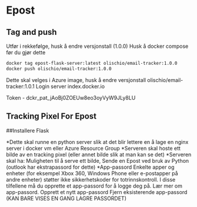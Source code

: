 # Epost

## Tag and push

Utfør i rekkefølge, husk å endre versjonstall (1.0.0)
Husk å docker compose før du gjør dette

```bash
docker tag epost-flask-server:latest olischio/email-tracker:1.0.0
docker push olischio/email-tracker:1.0.0
```

Dette skal velges i Azure image, husk å endre versjonstall
olischio/email-tracker:1.0.1
Login server
index.docker.io

Token - dckr_pat_jAoBj0ZOEUw8eo3oyVyW9JLy8LU

## Tracking Pixel For Epost

##Installere Flask

*Dette skal runne en python server slik at det blir lettere en å lage en nginx server i docker vm eller Azure Resource Group
*Serveren skal hoste ett bilde av en tracking pixel (eller annet bilde slik at man kan se det)
*Serveren skal ha: Muligheten til å serve ett bilde, Sende en Epost ved bruk av Python (outlook har ekstrapassord for dette)
  *App-passord
  Enkelte apper og enheter (for eksempel Xbox 360, Windows Phone eller e-postapper på andre enheter) støtter ikke sikkerhetskoder     for totrinnskontroll. I disse tilfellene må du opprette et app-passord for å logge deg på. Lær mer om app-passord.
  Opprett et nytt app-passord
  Fjern eksisterende app-passord 
  (KAN BARE VISES EN GANG LAGRE PASSORDET)




  